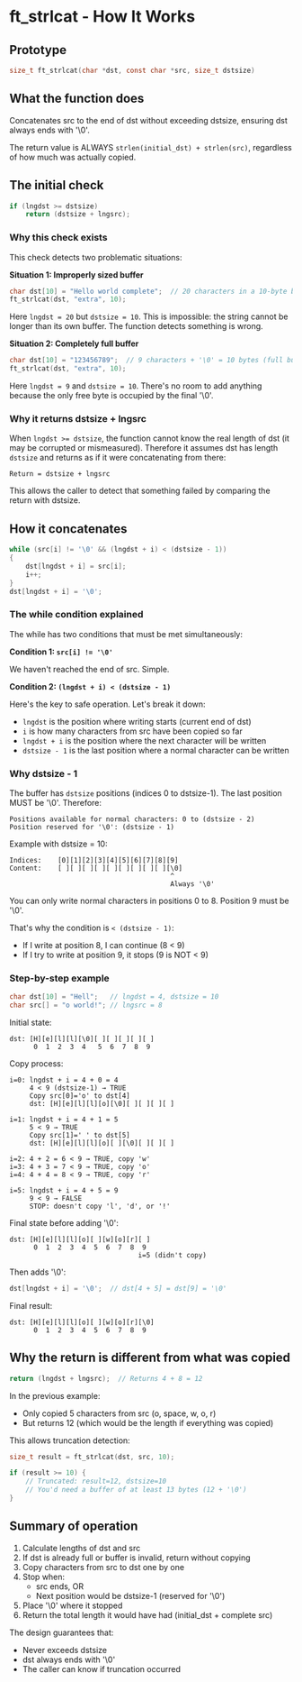 
# ft_strlcat - How It Works

## Prototype

```c
size_t ft_strlcat(char *dst, const char *src, size_t dstsize)
```

## What the function does

Concatenates src to the end of dst without exceeding dstsize, ensuring dst always ends with '\0'.

The return value is ALWAYS `strlen(initial_dst) + strlen(src)`, regardless of how much was actually copied.

## The initial check

```c
if (lngdst >= dstsize)
    return (dstsize + lngsrc);
```

### Why this check exists

This check detects two problematic situations:

**Situation 1: Improperly sized buffer**
```c
char dst[10] = "Hello world complete";  // 20 characters in a 10-byte buffer
ft_strlcat(dst, "extra", 10);
```
Here `lngdst = 20` but `dstsize = 10`. This is impossible: the string cannot be longer than its own buffer. The function detects something is wrong.

**Situation 2: Completely full buffer**
```c
char dst[10] = "123456789";  // 9 characters + '\0' = 10 bytes (full buffer)
ft_strlcat(dst, "extra", 10);
```
Here `lngdst = 9` and `dstsize = 10`. There's no room to add anything because the only free byte is occupied by the final '\0'.

### Why it returns dstsize + lngsrc

When `lngdst >= dstsize`, the function cannot know the real length of dst (it may be corrupted or mismeasured). Therefore it assumes dst has length `dstsize` and returns as if it were concatenating from there:

```
Return = dstsize + lngsrc
```

This allows the caller to detect that something failed by comparing the return with dstsize.

## How it concatenates

```c
while (src[i] != '\0' && (lngdst + i) < (dstsize - 1))
{
    dst[lngdst + i] = src[i];
    i++;
}
dst[lngdst + i] = '\0';
```

### The while condition explained

The while has two conditions that must be met simultaneously:

**Condition 1: `src[i] != '\0'`**

We haven't reached the end of src. Simple.

**Condition 2: `(lngdst + i) < (dstsize - 1)`**

Here's the key to safe operation. Let's break it down:

- `lngdst` is the position where writing starts (current end of dst)
- `i` is how many characters from src have been copied so far
- `lngdst + i` is the position where the next character will be written
- `dstsize - 1` is the last position where a normal character can be written

### Why dstsize - 1

The buffer has `dstsize` positions (indices 0 to dstsize-1). The last position MUST be '\0'. Therefore:

```
Positions available for normal characters: 0 to (dstsize - 2)
Position reserved for '\0': (dstsize - 1)
```

Example with dstsize = 10:

```
Indices:    [0][1][2][3][4][5][6][7][8][9]
Content:    [ ][ ][ ][ ][ ][ ][ ][ ][ ][\0]
                                        ^
                                        Always '\0'
```

You can only write normal characters in positions 0 to 8. Position 9 must be '\0'.

That's why the condition is `< (dstsize - 1)`:
- If I write at position 8, I can continue (8 < 9)
- If I try to write at position 9, it stops (9 is NOT < 9)

### Step-by-step example

```c
char dst[10] = "Hell";   // lngdst = 4, dstsize = 10
char src[] = "o world!"; // lngsrc = 8
```

Initial state:
```
dst: [H][e][l][l][\0][ ][ ][ ][ ][ ]
      0  1  2  3  4   5  6  7  8  9
```

Copy process:

```
i=0: lngdst + i = 4 + 0 = 4
     4 < 9 (dstsize-1) → TRUE
     Copy src[0]='o' to dst[4]
     dst: [H][e][l][l][o][\0][ ][ ][ ][ ]

i=1: lngdst + i = 4 + 1 = 5
     5 < 9 → TRUE
     Copy src[1]=' ' to dst[5]
     dst: [H][e][l][l][o][ ][\0][ ][ ][ ]

i=2: 4 + 2 = 6 < 9 → TRUE, copy 'w'
i=3: 4 + 3 = 7 < 9 → TRUE, copy 'o'
i=4: 4 + 4 = 8 < 9 → TRUE, copy 'r'

i=5: lngdst + i = 4 + 5 = 9
     9 < 9 → FALSE
     STOP: doesn't copy 'l', 'd', or '!'
```

Final state before adding '\0':
```
dst: [H][e][l][l][o][ ][w][o][r][ ]
      0  1  2  3  4  5  6  7  8  9
                                i=5 (didn't copy)
```

Then adds '\0':
```c
dst[lngdst + i] = '\0';  // dst[4 + 5] = dst[9] = '\0'
```

Final result:
```
dst: [H][e][l][l][o][ ][w][o][r][\0]
      0  1  2  3  4  5  6  7  8  9
```

## Why the return is different from what was copied

```c
return (lngdst + lngsrc);  // Returns 4 + 8 = 12
```

In the previous example:
- Only copied 5 characters from src (o, space, w, o, r)
- But returns 12 (which would be the length if everything was copied)

This allows truncation detection:

```c
size_t result = ft_strlcat(dst, src, 10);

if (result >= 10) {
    // Truncated: result=12, dstsize=10
    // You'd need a buffer of at least 13 bytes (12 + '\0')
}
```

## Summary of operation

1. Calculate lengths of dst and src
2. If dst is already full or buffer is invalid, return without copying
3. Copy characters from src to dst one by one
4. Stop when:
   - src ends, OR
   - Next position would be dstsize-1 (reserved for '\0')
5. Place '\0' where it stopped
6. Return the total length it would have had (initial_dst + complete src)

The design guarantees that:
- Never exceeds dstsize
- dst always ends with '\0'
- The caller can know if truncation occurred
